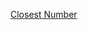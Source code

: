 [Closest Number](https://www.geeksforgeeks.org/problems/closest-number5728/1?itm_source=geeksforgeeks&itm_medium=article&itm_campaign=practice_card)

